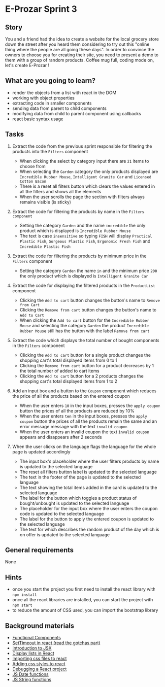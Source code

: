 # E-Prozar Sprint 3

## Story

You and a friend had the idea to create a website for the local grocery store down the street after you heard them considering to try out this "online thing where the people are all going these days".
In order to convince the owners to choose you for creating their site, you need to present a demo to them with a group of random products.
Coffee mug full, coding mode on, let's create E-Prozar !

## What are you going to learn?

- render the objects from a list with react in the DOM
- working with object properties
- extracting code in smaller components
- sending data from parent to child components
- modifying data from child to parent component using callbacks
- react basic syntax usage

## Tasks

1. Extract the code from the previous sprint responsible for filtering the products into the `Filters` component
    - When clicking the select by category input there are `21` items to choose from
    - When selecting the `Garden` category the only products displayed are `Incredible Rubber Mouse`, `Intelligent Granite Car` and `Licensed Cotton Bacon`
    - There is a reset all filters button which clears the values entered in all the filters and shows all the elements
    - When the user scrolls the page the section with filters always remains visible (is sticky)

2. Extract the code for filtering the products by name in the `Filters component`
    - Setting the category `Garden` and the name `incredible` the only product which is displayed is `Incredible Rubber Mouse`
    - The text is case `insensitive` so typing `FISH` will display `Practical Plastic Fish`, `Gorgeous Plastic Fish`, `Ergonomic Fresh Fish` and `Incredible Plastic Fish`

3. Extract the code for filtering the products by minimum price in the `Filters` component
    - Setting the category `Garden` the name `in` and the minimum price `200` the only product which is displayed is `Intelligent Granite Car`

4. Extract the code for displaying the filtered products in the `ProductList` component
    - Clicking the `Add to cart` button changes the button's name to `Remove from Cart`
    - Clicking the `Remove from cart` button changes the button's name to `Add to Cart`
    - When clicking the `Add to cart` button for the `Incredible Rubber Mouse` and selecting the category `Garden` the product `Incredible Rubber Mouse` still has the button with the label `Remove from cart`

5. Extract the code which displays the total number of bought components in the `Filters` component
    - Clicking the `Add to cart` button for a single product changes the shopping cart's total displayed items from 0 to 1
    - Clicking the `Remove from cart` button for a product decreases by 1 the total number of added to cart items
    - Clicking the `Add to cart` button for a 2 products changes the shopping cart's total displayed items from 1 to 2

6. Add an input box and a button to the `Coupon` component which reduces the price of all the products based on the entered coupon
    - When the user enters `10` in the input boxes, presses the `apply coupon` button the prices of all the products are reduced by 10%
    - When the user enters `ten` in the input boxes, presses the `apply coupon` button the prices of all the products remain the same and an error message message with the text `invalid coupon`
    - When the user enters an invalid coupon the text `invalid coupon` appears and disappears after 2 seconds

7. When the user clicks on the language flags the language for the whole page is updated accordingly
    - The input box's placeholder where the user filters products by name is updated to the selected language
    - The reset all filters button label is updated to the selected language
    - The text in the footer of the page is updated to the selected language
    - The text showing the total items added in the card is updated to the selected language
    - The label for the button which toggles a product status of bought/unbought is updated to the selected language
    - The placeholder for the input box where the user enters the coupon code is updated to the selected language
    - The label for the button to apply the entered coupon is updated to the selected language
    - The text for which describes the random product of the day which is on offer is updated to the selected language

## General requirements

None

## Hints

- once you start the project you first need to install the react library with `npm install`
- once all the react libraries are installed, you can start the project  with `npm start`
- to reduce the amount of CSS used, you can import the bootstrap library

## Background materials

- <i class="far fa-exclamation"></i> [Functional Components](https://www.robinwieruch.de/react-function-component#react-stateless-function-component)
- <i class="far fa-exclamation"></i> [SetTimeout in react (read the gotchas part)](https://upmostly.com/tutorials/settimeout-in-react-components-using-hooks)
- <i class="far fa-book-open"></i> [Introduction to JSX](https://reactjs.org/docs/introducing-jsx.html)
- <i class="far fa-book-open"></i> [Display lists in React](https://scotch.io/starters/react/handling-lists-in-react-jsx)
- <i class="far fa-book-open"></i> [Importing css files to react](https://create-react-app.dev/docs/adding-a-stylesheet/)
- <i class="far fa-book-open"></i> [Adding css styles to react](https://www.w3schools.com/react/react_css.asp)
- <i class="far fa-book-open"></i> [Debugging a React project](https://blog.logrocket.com/debug-react-applications-with-the-new-react-devtools/)
- <i class="far fa-book-open"></i> [JS Date functions](https://developer.mozilla.org/en-US/docs/Web/JavaScript/Reference/Global_Objects/Date)
- <i class="far fa-book-open"></i> [JS String functions](https://developer.mozilla.org/en-US/docs/Web/JavaScript/Reference/Global_Objects/String)
